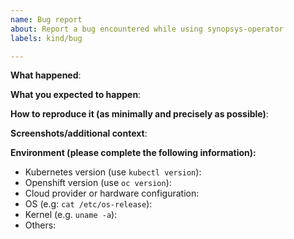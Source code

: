```yaml
---
name: Bug report
about: Report a bug encountered while using synopsys-operator
labels: kind/bug

---
```


<!-- Please use this template while reporting a bug and provide as much info as possible. Not doing so may result in your bug not being addressed in a timely manner. Thanks!
-->


**What happened**:

**What you expected to happen**:

**How to reproduce it (as minimally and precisely as possible)**:

**Screenshots/additional context**:

**Environment (please complete the following information):**
- Kubernetes version (use `kubectl version`):
- Openshift version (use `oc version`):
- Cloud provider or hardware configuration:
- OS (e.g: `cat /etc/os-release`):
- Kernel (e.g. `uname -a`):
- Others:
